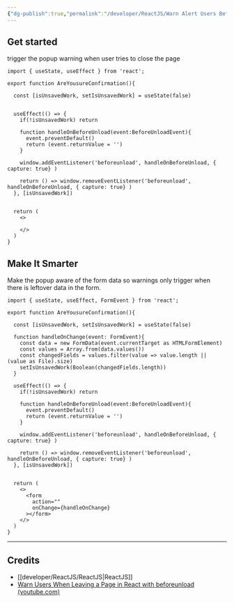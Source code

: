 ```yaml
---
{"dg-publish":true,"permalink":"/developer/ReactJS/Warn Alert Users Before Page Tab Close/","tags":["reactjs","javascript","webdev"],"created":"2024-03-05T21:45:14.953-06:00","updated":"2024-03-06T13:20:21.000-06:00"}
---
```


## Get started 
trigger the popup warning when user tries to close the page

```tsx
import { useState, useEffect } from 'react';

export function AreYousureConfirmation(){

  const [isUnsavedWork, setIsUnsavedWork] = useState(false)
  

  useEffect(() => {
    if(!isUnsavedWork) return

    function handleOnBeforeUnload(event:BeforeUnloadEvent){
      event.preventDefault()
      return (event.returnValue = '')  
    }

    window.addEventListener('beforeunload', handleOnBeforeUnload, { capture: true} )
    
    return () => window.removeEventListener('beforeunload', handleOnBeforeUnload, { capture: true} )
  }, [isUnsavedWork])
  

  return (
    <>
      
    </>
  )
}
```


## Make It Smarter
Make the popup aware of the form data so warnings only trigger when there is leftover data in the form.

```tsx
import { useState, useEffect, FormEvent } from 'react';

export function AreYousureConfirmation(){

  const [isUnsavedWork, setIsUnsavedWork] = useState(false)
  
  function handleOnChange(event: FormEvent){
    const data = new FormData(event.currentTarget as HTMLFormElement)
    const values = Array.from(data.values())
    const changedFields = values.filter(value => value.length || (value as File).size)
    setIsUnsavedWork(Boolean(changedFields.length))
  }

  useEffect(() => {
    if(!isUnsavedWork) return

    function handleOnBeforeUnload(event:BeforeUnloadEvent){
      event.preventDefault()
      return (event.returnValue = '')  
    }

    window.addEventListener('beforeunload', handleOnBeforeUnload, { capture: true} )
    
    return () => window.removeEventListener('beforeunload', handleOnBeforeUnload, { capture: true} )
  }, [isUnsavedWork])
  

  return (
    <>
      <form 
        action="" 
        onChange={handleOnChange}
      ></form>
    </>
  )
}
```

---
## Credits
- [[developer/ReactJS/ReactJS\|ReactJS]]
- [Warn Users When Leaving a Page in React with beforeunload (youtube.com)](https://www.youtube.com/watch?v=K8YShjU5PBQ)
